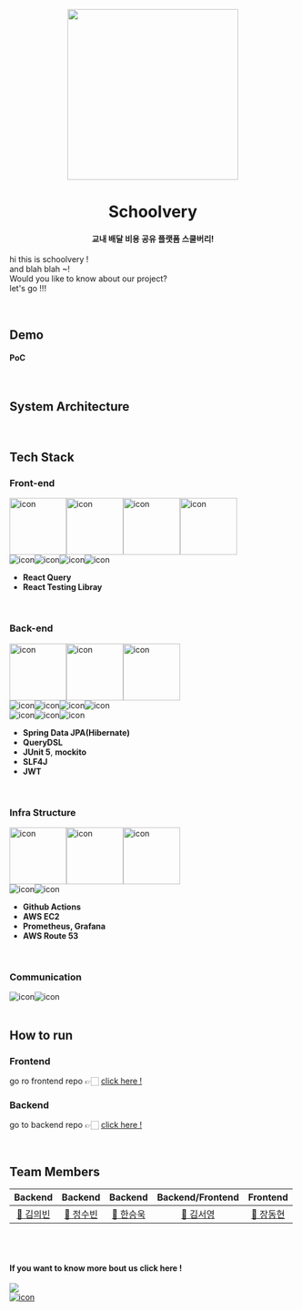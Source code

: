 <p align="middle" >
  <img src="https://user-images.githubusercontent.com/76704035/182891239-5024d4e0-49c5-48a9-9a54-6cf9e869aca9.png" width="300" height="300">
</p>

<h1 align="middle">
Schoolvery
</h1>

<h4 align="middle"> 교내 배달 비용 공유 플랫폼 스쿨버리!</h4>

hi this is schoolvery ! <br/>
and blah blah ~! <br />
Would you like to know about our project? </br>
let's go !!! </br>

</br>

## Demo
#### PoC


<br/>


## System Architecture

<br/>


## Tech Stack

### Front-end

<div style="display: flex; align-items: flex-start;">
  <img src="https://techstack-generator.vercel.app/react-icon.svg" alt="icon" width="100" height="100" />
  <img src="https://techstack-generator.vercel.app/redux-icon.svg" alt="icon" width="100" height="100" />
  <img src="https://techstack-generator.vercel.app/ts-icon.svg" alt="icon" width="100" height="100" />
  <img src="https://techstack-generator.vercel.app/prettier-icon.svg" alt="icon" width="100" height="100" />
</div>

<div style="display: flex; align-items: flex-start;">
  <img src="https://img.shields.io/badge/Redux-593D88?style=for-the-badge&logo=redux&logoColor=white" alt="icon" />
<img src="https://img.shields.io/badge/Yarn-2C8EBB?style=for-the-badge&logo=yarn&logoColor=white" alt="icon" />
  <img src="https://img.shields.io/badge/eslint-3A33D1?style=for-the-badge&logo=eslint&logoColor=white" alt="icon" />
  <img src="https://img.shields.io/badge/prettier-1A2C34?style=for-the-badge&logo=prettier&logoColor=F7BA3E" alt="icon" />
</div>

- **React Query**
- **React Testing Libray**

<br />

### Back-end

<div style="display: flex; align-items: flex-start;">
  <img src="https://techstack-generator.vercel.app/mysql-icon.svg" alt="icon" width="100" height="100" />
  <img src="https://techstack-generator.vercel.app/java-icon.svg" alt="icon" width="100" height="100" />
  <img src="https://techstack-generator.vercel.app/restapi-icon.svg" alt="icon" width="100" height="100" />
</div>

<div style="display: flex; align-items: flex-start;">
  <img src="https://img.shields.io/badge/JWT-000000?style=for-the-badge&logo=JSON%20web%20tokens&logoColor=white" alt="icon" />
  <img src="https://img.shields.io/badge/Postman-FF6C37?style=for-the-badge&logo=Postman&logoColor=white" alt="icon" />
  <img src="https://img.shields.io/badge/Socket.io-010101?&style=for-the-badge&logo=Socket.io&logoColor=white" alt="icon" />
  <img src="https://img.shields.io/badge/Spring_Boot-F2F4F9?style=for-the-badge&logo=spring-boot" alt="icon" />
</div>

<div style="display: flex; align-items: flex-start;">
  <img src="https://img.shields.io/badge/Swagger-85EA2D?style=for-the-badge&logo=Swagger&logoColor=white" alt="icon" />
  <img src="https://img.shields.io/badge/Hibernate-59666C?style=for-the-badge&logo=Hibernate&logoColor=white" alt="icon" />
  <img src="https://img.shields.io/badge/Spring_Security-6DB33F?style=for-the-badge&logo=Spring-Security&logoColor=white" alt="icon" />
</div>

- **Spring Data JPA(Hibernate)**
- **QueryDSL**
- **JUnit 5**, **mockito**
- **SLF4J**
- **JWT**

<br />

### Infra Structure

<div style="display: flex; align-items: flex-start;">
  <img src="https://techstack-generator.vercel.app/github-icon.svg" alt="icon" width="100" height="100" />
  <img src="https://techstack-generator.vercel.app/docker-icon.svg" alt="icon" width="100" height="100" />
  <img src="https://techstack-generator.vercel.app/aws-icon.svg" alt="icon" width="100" height="100" />
</div>

<div style="display: flex; align-items: flex-start;">
  <img src="https://img.shields.io/badge/GIT-E44C30?style=for-the-badge&logo=git&logoColor=white" alt="icon" />
  <img src="https://img.shields.io/badge/GitHub-100000?style=for-the-badge&logo=github&logoColor=white" alt="icon" />
</div>

- **Github Actions**
- **AWS EC2**
- **Prometheus, Grafana**
- **AWS Route 53**

<br />

### Communication
<div style="display: flex; align-items: flex-start;">
  <img src="https://img.shields.io/badge/Slack-4A154B?style=for-the-badge&logo=slack&logoColor=white" alt="icon" />
  <img src="https://img.shields.io/badge/Zoom-2D8CFF?style=for-the-badge&logo=zoom&logoColor=white" alt="icon" />
</div>


<br/>

## How to run
### Frontend
go ro frontend repo 👉🏻 [click here !](https://github.com/team-e-techeer/schoolvery-fe)

### Backend
go to backend repo 👉🏻 [click here !](https://github.com/team-e-techeer/schoolvery-be)


<br/>

## Team Members
|                                         Backend                                          |                                           Backend                                          |                                         Backend                                         |                                       Backend/Frontend                                        |                                        Frontend                                         |                                   
| :--------------------------------------------------------------------------------------: | :--------------------------------------------------------------------------------------: | :--------------------------------------------------------------------------------------: | :-------------------------------------------------------------------------------------: | :-----------------------------------------------------------------------------------: | 
|                       [🦈 김의빈](https://github.com/JoeCP17)                        |          [🐠 정수빈](https://github.com/SoobinJung1013)                            |                          [🦞 한승욱](https://github.com/SeungWookHan)                           |                         [🐋 김서영](https://github.com/ksy990628)                         |                            [🦭 장동현](https://github.com/ww8007)                            |             

<br />
<br />

#### If you want to know more bout us click here !
<a href="https://medium.com/@judy1013/schoolvery-test-1c1a097ddf12">
  <img src="https://img.shields.io/badge/Medium-12100E?style=for-the-badge&logo=medium&logoColor=white" />
</a>
<br/>
<a href="https://team-e2.notion.site/Shoolvery-01e48be509de4343b0ed1efecd8e0cb2">
  <img src="https://img.shields.io/badge/Notion-000000?style=for-the-badge&logo=notion&logoColor=white" alt="icon" />
</a>
